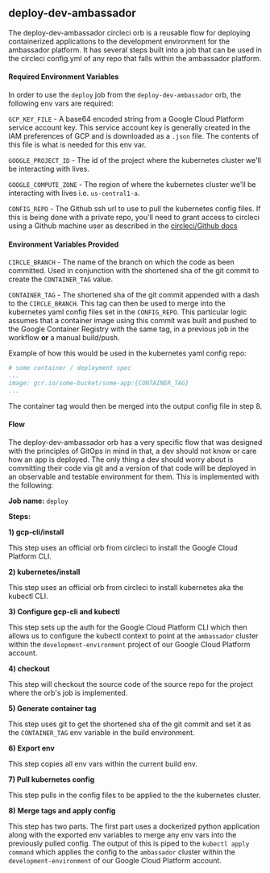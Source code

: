## deploy-dev-ambassador

The deploy-dev-ambassador circleci orb is a reusable flow for deploying containerized applications to the development environment for the ambassador platform. It has several steps built into a job that can be used in the circleci config.yml of any repo that falls within the ambassador platform.

#### Required Environment Variables

In order to use the `deploy` job from the `deploy-dev-ambassador` orb, the following env vars are required:

`GCP_KEY_FILE` - A base64 encoded string from a Google Cloud Platform service account key. This service account key is generally created in the IAM preferences of GCP and is downloaded as a `.json` file. The contents of this file is what is needed for this env var.

`GOOGLE_PROJECT_ID` - The id of the project where the kubernetes cluster we'll be interacting with lives.

`GOOGLE_COMPUTE_ZONE` - The region of where the kubernetes cluster we'll be interacting with lives i.e. `us-central1-a`.

`CONFIG_REPO` - The Github ssh url to use to pull the kubernetes config files. If this is being done with a private repo, you'll need to grant access to circleci using a Github machine user as described in the [circleci/Github docs](https://circleci.com/docs/2.0/gh-bb-integration/#creating-a-machine-user)

#### Environment Variables Provided

`CIRCLE_BRANCH` - The name of the branch on which the code as been committed. Used in conjunction with the shortened sha of the git commit to create the `CONTAINER_TAG` value.

`CONTAINER_TAG` - The shortened sha of the git commit appended with a dash to the `CIRCLE_BRANCH`. This tag can then be used to merge into the kubernetes yaml config files set in the `CONFIG_REPO`. This particular logic assumes that a container image using this commit was built and pushed to the Google Container Registry with the same tag, in a previous job in the workflow **or** a manual build/push.

Example of how this would be used in the kubernetes yaml config repo:

```yaml
# some container / deployment spec
...
image: gcr.io/some-bucket/some-app:{CONTAINER_TAG}
...
```

The container tag would then be merged into the output config file in step 8.


#### Flow
The deploy-dev-ambassador orb has a very specific flow that was designed with the principles of GitOps in mind in that, a dev should not know or care how an app is deployed. The only thing a dev should worry about is committing their code via git and a version of that code will be deployed in an observable and testable environment for them. This is implemented with the following:

**Job name:** `deploy`

**Steps:**

**1) gcp-cli/install**

This step uses an official orb from circleci to install the Google Cloud Platform CLI.

**2) kubernetes/install**

This step uses an official orb from circleci to install kubernetes aka the kubectl CLI.

**3) Configure gcp-cli and kubectl**

This step sets up the auth for the Google Cloud Platform CLI which then allows us to configure the kubectl context to point at the `ambassador` cluster within the `development-environment` project of our Google Cloud Platform account.

**4) checkout**

This step will checkout the source code of the source repo for the project where the orb's job is implemented.

**5) Generate container tag**

This step uses git to get the shortened sha of the git commit and set it as the `CONTAINER_TAG` env variable in the build environment.

**6) Export env**

This step copies all env vars within the current build env.

**7) Pull kubernetes config**

This step pulls in the config files to be applied to the the kubernetes cluster.

**8) Merge tags and apply config**

This step has two parts. The first part uses a dockerized python application along with the exported env variables to merge any env vars into the previously pulled config. The output of this is piped to the `kubectl apply command` which applies the config to the `ambassador` cluster within the `development-environment` of our Google Cloud Platform account.
